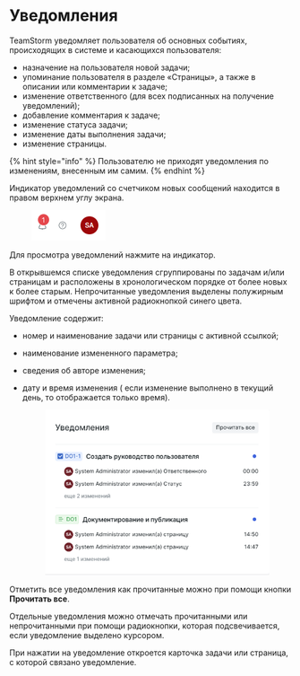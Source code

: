 # Уведомления

TeamStorm уведомляет пользователя об основных событиях, происходящих в системе и касающихся пользователя:

* назначение на пользователя новой задачи;
* упоминание пользователя в разделе «Страницы», а также в описании или комментарии к задаче;
* изменение ответственного (для всех подписанных на получение уведомлений);
* добавление комментария к задаче;
* изменение статуса задачи;
* изменение даты выполнения задачи;
* изменение страницы. &#x20;

{% hint style="info" %}
Пользователю не приходят уведомления по изменениям, внесенным им самим.
{% endhint %}

Индикатор уведомлений со счетчиком новых сообщений находится в правом верхнем углу экрана.

<figure><img src="../../../.gitbook/assets/изображение (84).png" alt=""><figcaption></figcaption></figure>

Для просмотра уведомлений нажмите на индикатор.

В открывшемся списке уведомления сгруппированы по задачам и/или страницам и расположены в хронологическом порядке от более новых к более старым. Непрочитанные уведомления выделены полужирным шрифтом и отмечены активной радиокнопкой синего цвета.

Уведомление содержит:

* номер и наименование задачи или страницы с активной ссылкой;
* наименование измененного параметра;
* сведения об авторе изменения;
*   дату и время изменения ( если изменение выполнено в текущий день, то отображается только время).

    <figure><img src="../../../.gitbook/assets/изображение (91).png" alt=""><figcaption></figcaption></figure>

Отметить все уведомления как прочитанные можно при помощи кнопки **Прочитать все**.

Отдельные уведомления можно отмечать прочитанными или непрочитанными при помощи радиокнопки, которая подсвечивается, если уведомление выделено курсором.

При нажатии на уведомление откроется карточка задачи или страница, с которой связано уведомление.

